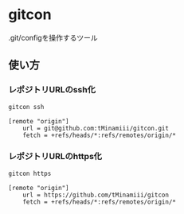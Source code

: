 # gitcon

.git/configを操作するツール

## 使い方

### レポジトリURLのssh化

```sh
gitcon ssh
```

```config
[remote "origin"]
    url = git@github.com:tMinamiii/gitcon.git
    fetch = +refs/heads/*:refs/remotes/origin/*
```

### レポジトリURLのhttps化

```sh
gitcon https
```

```config
[remote "origin"]
    url = https://github.com/tMinamiii/gitcon
    fetch = +refs/heads/*:refs/remotes/origin/*
```

